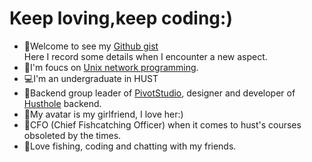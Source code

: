 # Keep loving,keep coding:)
- 🍕Welcome to see my [Github gist](https://gist.github.com/Xieyuschen)  
Here I record some details when I encounter a new aspect.
- 🎯I'm foucs on [Unix network programming](https://github.com/Xieyuschen/Unix-Network-Programming).
- 💻I'm an undergraduate in HUST 
- 🥇Backend group leader of [PivotStudio](https://github.com/Pivot-Studio), designer and developer of [Husthole](http://husthole.pivotstudio.cn/) backend.
- 👩My avatar is my girlfriend, I love her:)  
- 🎣CFO (Chief Fishcatching Officer) when it comes to hust's courses obsoleted by the times.
- 🎃Love fishing, coding and chatting with my friends. 
